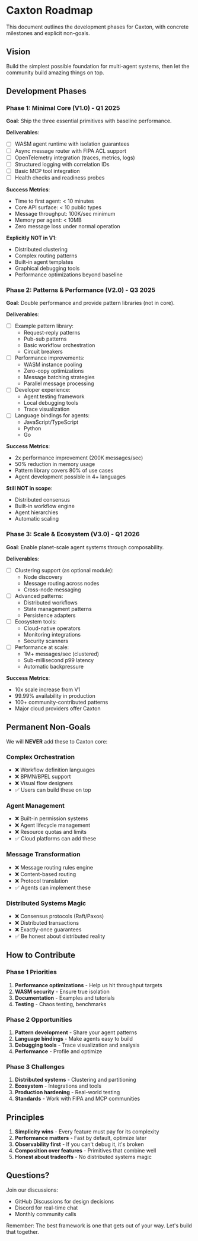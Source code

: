 # Caxton Roadmap

This document outlines the development phases for Caxton, with concrete milestones and explicit non-goals.

## Vision

Build the simplest possible foundation for multi-agent systems, then let the community build amazing things on top.

## Development Phases

### Phase 1: Minimal Core (V1.0) - Q1 2025

**Goal**: Ship the three essential primitives with baseline performance.

**Deliverables**:
- [ ] WASM agent runtime with isolation guarantees  
- [ ] Async message router with FIPA ACL support
- [ ] OpenTelemetry integration (traces, metrics, logs)
- [ ] Structured logging with correlation IDs
- [ ] Basic MCP tool integration
- [ ] Health checks and readiness probes

**Success Metrics**:
- Time to first agent: < 10 minutes
- Core API surface: < 10 public types
- Message throughput: 100K/sec minimum
- Memory per agent: < 10MB
- Zero message loss under normal operation

**Explicitly NOT in V1**:
- Distributed clustering
- Complex routing patterns
- Built-in agent templates
- Graphical debugging tools
- Performance optimizations beyond baseline

### Phase 2: Patterns & Performance (V2.0) - Q3 2025

**Goal**: Double performance and provide pattern libraries (not in core).

**Deliverables**:
- [ ] Example pattern library:
  - Request-reply patterns
  - Pub-sub patterns
  - Basic workflow orchestration
  - Circuit breakers
- [ ] Performance improvements:
  - WASM instance pooling
  - Zero-copy optimizations
  - Message batching strategies
  - Parallel message processing
- [ ] Developer experience:
  - Agent testing framework
  - Local debugging tools
  - Trace visualization
- [ ] Language bindings for agents:
  - JavaScript/TypeScript
  - Python
  - Go

**Success Metrics**:
- 2x performance improvement (200K messages/sec)
- 50% reduction in memory usage
- Pattern library covers 80% of use cases
- Agent development possible in 4+ languages

**Still NOT in scope**:
- Distributed consensus
- Built-in workflow engine
- Agent hierarchies
- Automatic scaling

### Phase 3: Scale & Ecosystem (V3.0) - Q1 2026

**Goal**: Enable planet-scale agent systems through composability.

**Deliverables**:
- [ ] Clustering support (as optional module):
  - Node discovery
  - Message routing across nodes
  - Cross-node messaging
- [ ] Advanced patterns:
  - Distributed workflows
  - State management patterns
  - Persistence adapters
- [ ] Ecosystem tools:
  - Cloud-native operators
  - Monitoring integrations
  - Security scanners
- [ ] Performance at scale:
  - 1M+ messages/sec (clustered)
  - Sub-millisecond p99 latency
  - Automatic backpressure

**Success Metrics**:
- 10x scale increase from V1
- 99.99% availability in production
- 100+ community-contributed patterns
- Major cloud providers offer Caxton

## Permanent Non-Goals

We will **NEVER** add these to Caxton core:

### Complex Orchestration
- ❌ Workflow definition languages
- ❌ BPMN/BPEL support
- ❌ Visual flow designers
- ✅ Users can build these on top

### Agent Management
- ❌ Built-in permission systems
- ❌ Agent lifecycle management
- ❌ Resource quotas and limits
- ✅ Cloud platforms can add these

### Message Transformation
- ❌ Message routing rules engine
- ❌ Content-based routing
- ❌ Protocol translation
- ✅ Agents can implement these

### Distributed Systems Magic
- ❌ Consensus protocols (Raft/Paxos)
- ❌ Distributed transactions
- ❌ Exactly-once guarantees
- ✅ Be honest about distributed reality

## How to Contribute

### Phase 1 Priorities
1. **Performance optimizations** - Help us hit throughput targets
2. **WASM security** - Ensure true isolation
3. **Documentation** - Examples and tutorials
4. **Testing** - Chaos testing, benchmarks

### Phase 2 Opportunities  
1. **Pattern development** - Share your agent patterns
2. **Language bindings** - Make agents easy to build
3. **Debugging tools** - Trace visualization and analysis
4. **Performance** - Profile and optimize

### Phase 3 Challenges
1. **Distributed systems** - Clustering and partitioning
2. **Ecosystem** - Integrations and tools
3. **Production hardening** - Real-world testing
4. **Standards** - Work with FIPA and MCP communities

## Principles

1. **Simplicity wins** - Every feature must pay for its complexity
2. **Performance matters** - Fast by default, optimize later
3. **Observability first** - If you can't debug it, it's broken
4. **Composition over features** - Primitives that combine well
5. **Honest about tradeoffs** - No distributed systems magic

## Questions?

Join our discussions:
- GitHub Discussions for design decisions
- Discord for real-time chat
- Monthly community calls

Remember: The best framework is one that gets out of your way. Let's build that together.